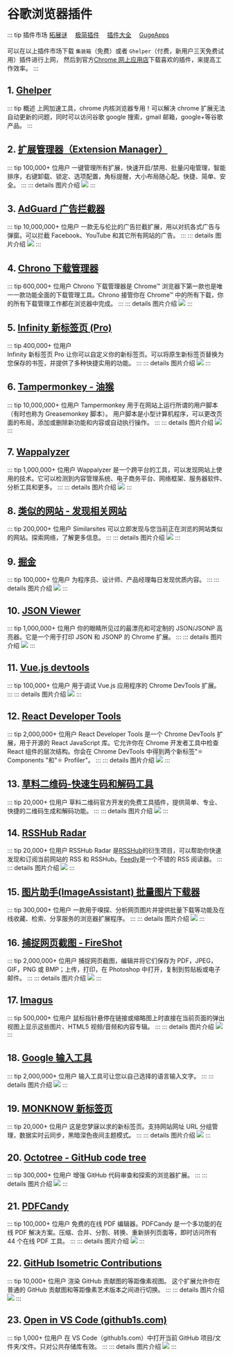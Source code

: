 # 谷歌浏览器插件 <Badge type="tip" text="23" vertical="top" />

::: tip 插件市场
[拓展谜](https://www.extfans.com/)&#X3000;
[极简插件](https://chrome.zzzmh.cn/)&#X3000;
[插件大全](http://cd.cduukj.com/)&#X3000;
[GugeApps](https://www.gugeapps.net/)<br/><br/>
可以在以上插件市场下载 `集装箱`（免费）或者 `Ghelper`（付费，新用户三天免费试用）插件进行上网，
然后到官方[Chrome 网上应用店](https://chrome.google.com/webstore/category/extensions?utm_source=chrome-ntp-icon)下载喜欢的插件，来提高工作效率。
:::

## 1. [Ghelper](http://googlehelper.net/)

::: tip 概述
上网加速工具，chrome 内核浏览器专用！可以解决 chrome 扩展无法自动更新的问题，同时可以访问谷歌 google 搜索，gmail 邮箱，google+等谷歌产品。
:::

## 2. [扩展管理器（Extension Manager）](https://chrome.google.com/webstore/detail/extension-manager/gjldcdngmdknpinoemndlidpcabkggco)

::: tip 100,000+ 位用户
一键管理所有扩展，快速开启/禁用、批量闪电管理，智能排序，右键卸载、锁定、选项配置，角标提醒，大小布局随心配。快捷、简单、安全。
:::
::: details 图片介绍
![](https://lh3.googleusercontent.com/i1quYLmDyiU7N5ES24UQEj74GRSnnMn7eBRwXLBfUK6zwaqWDzmmRAPH6YI7ih0aVKXdH9giVh5W7OjDs4sGdor_=w640-h400-e365-rj-sc0x00ffffff)
:::

## 3. [AdGuard 广告拦截器](https://chrome.google.com/webstore/detail/adguard-adblocker/bgnkhhnnamicmpeenaelnjfhikgbkllg)

::: tip 10,000,000+ 位用户
一款无与伦比的广告拦截扩展，用以对抗各式广告与弹窗。可以拦截 Facebook、YouTube 和其它所有网站的广告。
:::
::: details 图片介绍
![](https://lh3.googleusercontent.com/lvuZx1R6bFUVtDrBKUZqGiMpANF3opIeXORMIYY2BZXaYlW5wRqwPAvwqm50yTBMPgyJgwHdc5joJ6R3sE2cns_hY2Y=w640-h400-e365-rj-sc0x00ffffff)
:::

## 4. [Chrono 下载管理器](https://chrome.google.com/webstore/detail/chrono-download-manager/mciiogijehkdemklbdcbfkefimifhecn)

::: tip 600,000+ 位用户
Chrono 下载管理器是 Chrome™ 浏览器下第一款也是唯一一款功能全面的下载管理工具。Chrono 接管你在 Chrome™ 中的所有下载，你的所有下载管理工作都在浏览器中完成。
:::
::: details 图片介绍
![](https://lh3.googleusercontent.com/7O9hJClDk2PZd8l_1CInMuQ8GOGMKCDXTPQ9rBsmmzgpA-hSe32Gkz3Vgr1Z_X0DjRefUZY_=w640-h400-e365-rj-sc0x00ffffff)
:::

## 5. [Infinity 新标签页 (Pro)](https://chrome.google.com/webstore/detail/infinity-new-tab-pro/nnnkddnnlpamobajfibfdgfnbcnkgngh)

::: tip 400,000+ 位用户  
Infinity 新标签页 Pro 让你可以自定义你的新标签页。可以将原生新标签页替换为您保存的书签，并提供了多种快捷实用的功能。
:::
::: details 图片介绍
![](https://lh3.googleusercontent.com/kqfLMuEobevgHir7mkHX-gxljd578V-K5fz0EG6xX6T4DT-nhPu8m0z89UVr0WqsrphItBxbIfkp889Hz3PpM0EI3w=w640-h400-e365-rj-sc0x00ffffff)
:::

## 6. [Tampermonkey - 油猴](https://chrome.google.com/webstore/detail/tampermonkey/dhdgffkkebhmkfjojejmpbldmpobfkfo)

::: tip 10,000,000+ 位用户
Tampermonkey 用于在网站上运行所谓的用户脚本（有时也称为 Greasemonkey 脚本）。
用户脚本是小型计算机程序，可以更改页面的布局，添加或删除新功能和内容或自动执行操作。
:::
::: details 图片介绍
![](https://lh3.googleusercontent.com/MhMg9fwCD5qVhqcSCRfhIYqz5_xUfrziMtZ-Vtwlb2BT2wFkFuy_CWGtc9Gx4GtzO6qP3FTzCXy3jN-PqOgBlPbYqA=w640-h400-e365-rj-sc0x00ffffff)
:::

## 7. [Wappalyzer](https://chrome.google.com/webstore/detail/wappalyzer/gppongmhjkpfnbhagpmjfkannfbllamg?utm_source=chrome-ntp-icon)

::: tip 1,000,000+ 位用户
Wappalyzer 是一个跨平台的工具，可以发现网站上使用的技术。它可以检测到内容管理系统、电子商务平台、网络框架、服务器软件、分析工具和更多。
:::
::: details 图片介绍
![](https://lh3.googleusercontent.com/TE5cGjbTbj_mqLFn1_IljQ8NkX8lZZNDJApijpuoug4FMd8g5EsoWjW8ZUcHnlclzo1KknI21_KUmckFNHUE3JCO0w=w640-h400-e365-rj-sc0x00ffffff)
:::

## 8. [类似的网站 - 发现相关网站](https://chrome.google.com/webstore/detail/similar-sites-discover-re/necpbmbhhdiplmfhmjicabdeighkndkn)

::: tip 200,000+ 位用户
Similarsites 可以立即发现与您当前正在浏览的网站类似的网站。探索网络，了解更多信息。
:::
::: details 图片介绍
![](https://lh3.googleusercontent.com/1MJGyPfq9gY9CIPM1cXChwUiEUmVYmkFARQ_GBVoSw2T6duytWZIOe0w0_YkVtjzPQYP0n-ymLR9WPCFR6mltdo1Lg=w640-h400-e365-rj-sc0x00ffffff)
:::

## 9. [掘金](https://chrome.google.com/webstore/detail/%E6%8E%98%E9%87%91/lecdifefmmfjnjjinhaennhdlmcaeeeb)

::: tip 100,000+ 位用户
为程序员、设计师、产品经理每日发现优质内容。
:::
::: details 图片介绍
![](https://lh3.googleusercontent.com/KQ3DQXvUq9SPuDsmaXn0-qsM6FtRmIuHk6k-FrIwuaPFVP6sv2jE3Tt4P2sDRaWURUZVkull-njJ2xUGTCmc8GmJqDA=w640-h400-e365-rj-sc0x00ffffff)
:::

## 10. [JSON Viewer](https://chrome.google.com/webstore/detail/json-viewer/gbmdgpbipfallnflgajpaliibnhdgobh?utm_source=chrome-ntp-icon)

::: tip 1,000,000+ 位用户
你的眼睛所见过的最漂亮和可定制的 JSON/JSONP 高亮器。它是一个用于打印 JSON 和 JSONP 的 Chrome 扩展。
:::
::: details 图片介绍
![](https://lh3.googleusercontent.com/SMshsSsH8FJC2wiPTd16qvkV1qWzrKGfR0ZmBRptIswQitaBR7x53sMDjw_n86A0cB1MTdLZJNRdNBeEUwP-YrIgfg=w640-h400-e365-rj-sc0x00ffffff)
:::

## 11. [Vue.js devtools](https://chrome.google.com/webstore/detail/vuejs-devtools/ljjemllljcmogpfapbkkighbhhppjdbg)

::: tip 100,000+ 位用户
用于调试 Vue.js 应用程序的 Chrome DevTools 扩展。
:::
::: details 图片介绍
![](https://lh3.googleusercontent.com/32SbgfuFBgyy4k0lHnhU-KgVCehpz9Se6_q_Ye_nrYYXq53XJkUzu4iBDGhLNXVzh32heDUgdyg385ittto9UKX_jw=w640-h400-e365-rj-sc0x00ffffff)
:::

## 12. [React Developer Tools](https://chrome.google.com/webstore/detail/react-developer-tools/fmkadmapgofadopljbjfkapdkoienihi)

::: tip 2,000,000+ 位用户
React Developer Tools 是一个 Chrome DevTools 扩展，用于开源的 React JavaScript 库。它允许你在 Chrome 开发者工具中检查 React 组件的层次结构。你会在 Chrome DevTools 中得到两个新标签"⚛️ Components "和"⚛️ Profiler"。
:::
::: details 图片介绍
![](https://lh3.googleusercontent.com/XWuZGqIrIsaoKHUqqQ2rs_GhS5JaH1p5pPBIUpj22mjNRNdR3Ana8FKz4B7JwsA6HIFVXGuU7pa4ELiW6iUNhs0Iyg=w640-h400-e365-rj-sc0x00ffffff)
:::

## 13. [草料二维码-快速生码和解码工具](https://chrome.google.com/webstore/detail/%E8%8D%89%E6%96%99%E4%BA%8C%E7%BB%B4%E7%A0%81-%E5%BF%AB%E9%80%9F%E7%94%9F%E7%A0%81%E5%92%8C%E8%A7%A3%E7%A0%81%E5%B7%A5%E5%85%B7/moombeodfomdpjnpocobemoiaemednkg)

::: tip 20,000+ 位用户
草料二维码官方开发的免费工具插件，提供简单、专业、快捷的二维码生成和解码功能。
:::
::: details 图片介绍
![](https://lh3.googleusercontent.com/6s_Fex1Fj9aPnqGsrgNzXyTBsw3JPHyAMSQ_fX9a-O4wOETw8WRSS0jBwxgKyx9Tf5OV45sS867xPynBFqeHrogX-Q=w640-h400-e365-rj-sc0x00ffffff)
:::

## 14. [RSSHub Radar](https://chrome.google.com/webstore/detail/rsshub-radar/kefjpfngnndepjbopdmoebkipbgkggaa?utm_source=chrome-ntp-icon)

::: tip 20,000+ 位用户
RSSHub Radar 是[RSSHub](https://docs.rsshub.app/)的衍生项目，可以帮助你快速发现和订阅当前网站的 RSS 和 RSSHub。[Feedly](https://feedly.com/)是一个不错的 RSS 阅读器。
:::
::: details 图片介绍
![](https://lh3.googleusercontent.com/rKIdqVZJcuDlDcYTIOUEPAfZlJ-PGAuCOM6xjfgee1Zcbl1uvdSWbwW_T4Ey-faHm1zzZZ7c02Hh0aMaBci4dQx7lQ=w640-h400-e365-rj-sc0x00ffffff)
:::

## 15. [图片助手(ImageAssistant) 批量图片下载器](https://chrome.google.com/webstore/detail/imageassistant-batch-imag/dbjbempljhcmhlfpfacalomonjpalpko?utm_source=chrome-ntp-icon)

::: tip 300,000+ 位用户
一款用于嗅探、分析网页图片并提供批量下载等功能及在线收藏、检索、分享服务的浏览器扩展程序。
:::
::: details 图片介绍
![](https://lh3.googleusercontent.com/0yzkx_VLsVWpwnPbnyITlr6PxEjH_z4UfCiWPfKE-E0D3QYidRpDsRR4dQOeDhwcHbeqQqYctLdSgWnbIfhGnFfZ=w640-h400-e365-rj-sc0x00ffffff)
:::

## 16. [捕捉网页截图 - FireShot](https://chrome.google.com/webstore/detail/take-webpage-screenshots/mcbpblocgmgfnpjjppndjkmgjaogfceg?utm_source=chrome-ntp-icon)

::: tip 2,000,000+ 位用户
捕捉网页截图，编辑并将它们保存为 PDF，JPEG，GIF，PNG 或 BMP；上传，打印，在 Photoshop 中打开，复制到剪贴板或电子邮件。
:::
::: details 图片介绍
![](https://lh3.googleusercontent.com/CdiSqLUkh6RhofT2QmUgR2_iB6ksgT4AY6fSykJ04gDlluAh70-cGclxTRRGRIoUP8aUgKsfAQmqs95dp-TgEQ-DYg=w640-h400-e365-rj-sc0x00ffffff)
:::

## 17. [Imagus](https://chrome.google.com/webstore/detail/imagus/immpkjjlgappgfkkfieppnmlhakdmaab?utm_source=chrome-ntp-icon)

::: tip 500,000+ 位用户
鼠标指针悬停在链接或缩略图上时直接在当前页面的弹出视图上显示这些图片、HTML5 视频/音频和内容专辑。
:::
::: details 图片介绍
![](https://lh3.googleusercontent.com/Ggd8q0G7oLNkaBMH5ZpBOUQOSh6xUttQkQPXJlwcAWJH89-NOjj1yRJZT0E-Os3bEGo-MMnoNuDDgwQudFpV0PWwLg=w640-h400-e365-rj-sc0x00ffffff)
:::

## 18. [Google 输入工具](https://chrome.google.com/webstore/detail/google-input-tools/mclkkofklkfljcocdinagocijmpgbhab?utm_source=chrome-ntp-icon)

::: tip 2,000,000+ 位用户
输入工具可让您以自己选择的语言输入文字。
:::
::: details 图片介绍
![](https://lh3.googleusercontent.com/b9szG0YNdrVL0I7DQeSWNHTYZut2AztbZ0Idcxuea5QZtSUY85u-hU3KWREG6byRla_zTl2yH1n3FF5r8FzTnQ1mxDw=w640-h400-e365-rj-sc0x00ffffff)
:::

## 19. [MONKNOW 新标签页](https://chrome.google.com/webstore/detail/monknow-new-tab-personal/lnbjajkbekhkgablenknhapphbdbldeh?utm_source=chrome-ntp-icon)

::: tip 20,000+ 位用户
这是您梦寐以求的新标签页。支持网站网址 URL 分组管理，数据实时云同步，黑暗深色夜间主题模式。
:::
::: details 图片介绍
![](https://lh3.googleusercontent.com/vi7gCOi8_nar5UhOqQ1ud3VzhMG4F6hQafFof_v4DVVReA-0sftbfyUC5TJ9hykA9Bp9uBYIjkkJSwfrsGfeK_e9=w640-h400-e365-rj-sc0x00ffffff)
:::

## 20. [Octotree - GitHub code tree](https://chrome.google.com/webstore/detail/octotree-github-code-tree/bkhaagjahfmjljalopjnoealnfndnagc?utm_source=chrome-ntp-icon)

::: tip 300,000+ 位用户
增强 GitHub 代码审查和探索的浏览器扩展。
:::
::: details 图片介绍
![](https://lh3.googleusercontent.com/1EP4WO0Y8yCHR3k_YohUBvlZuKmVsaV8jhii3YpRxytaFlLKVBIxckIUw9iZcU6H4MhqLmtgFINmJx3xGE1FPlHl6bo=w640-h400-e365-rj-sc0x00ffffff)
:::

## 21. [PDFCandy](https://chrome.google.com/webstore/detail/pdfcandy/omlipfboclalclnoekphiecadjlklphh)

::: tip 100,000+ 位用户
免费的在线 PDF 编辑器。PDFCandy 是一个多功能的在线 PDF 解决方案。压缩、合并、分割、转换、重新排列页面等，即时访问所有 44 个在线 PDF 工具。
:::
::: details 图片介绍
![](https://lh3.googleusercontent.com/3G9IRuNStsscphv5FBkIAzKVz25k-zSJKEcVjDf5t5zoov6vb98JhtTfSYpu3fL2kxGxI4At5Ni6kmeYk01WlJ5w=w640-h400-e365-rj-sc0x00ffffff)
:::

## 22. [GitHub Isometric Contributions](https://chrome.google.com/webstore/detail/github-isometric-contribu/mjoedlfflcchnleknnceiplgaeoegien)

::: tip 10,000+ 位用户
渲染 GitHub 贡献图的等距像素视图。
这个扩展允许你在普通的 GitHub 贡献图和等距像素艺术版本之间进行切换。
:::
::: details 图片介绍
![](https://lh3.googleusercontent.com/Ew7xMlpcHhsOKfJB25HfKYgmpkfPTGvOPL-9JERL-x0j3H98crueLTtkmLOr4mIyAcMbhaib8wCbte1VVEGx7xV4eSs=w640-h400-e365-rj-sc0x00ffffff)
:::

## 23. [Open in VS Code (github1s.com)](https://chrome.google.com/webstore/detail/open-in-vs-code-github1sc/neloiopjjeflfnecdlajhopdlojlkhll)

::: tip 1,000+ 位用户
在 VS Code（github1s.com）中打开当前 GitHub 项目/文件夹/文件。只对公共存储库有效。
:::
::: details 图片介绍
![](https://lh3.googleusercontent.com/m1vHsoGsO14Xb7u7peQjfU6VFnL2OC1pGyHjJjhePSDsTHC1gG6PyWlPnxaU9iOK0DM8tHBWOKMv2BZli99LqcTswA=w640-h400-e365-rj-sc0x00ffffff)
:::
